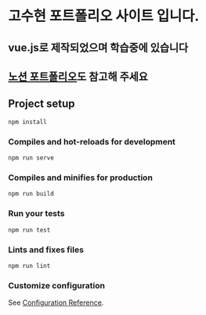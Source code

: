 # 고수현 포트폴리오 사이트 입니다.
## vue.js로 제작되었으며 학습중에 있습니다
## [노션 포트폴리오](https://gosoooo.notion.site/gosh-portfolio-373d0993b5cd4f349ef70d9f1d9fc24e)도 참고해 주세요 


## Project setup
```
npm install
```

### Compiles and hot-reloads for development
```
npm run serve
```

### Compiles and minifies for production
```
npm run build
```

### Run your tests
```
npm run test
```

### Lints and fixes files
```
npm run lint
```

### Customize configuration
See [Configuration Reference](https://cli.vuejs.org/config/).
